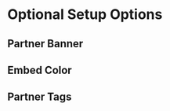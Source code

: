 <!-- docs/optional-config.md -->
# Optional Setup Options
## Partner Banner

## Embed Color

## Partner Tags